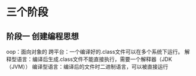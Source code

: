 # 三个阶段
## 阶段一 创建编程思想
oop：面向对象的
跨平台：一个编译好的.class文件可以在多个系统下运行。
解释型语言：编译后生成.class文件不能直接执行，需要一个解释器（JDK（JVM））
编译型语言：编译后的文件时二进制语言，可以被直接运行


<!--stackedit_data:
eyJoaXN0b3J5IjpbLTE5NTAyMDkyMzksLTM5NDIxMTQwNCwtMT
YxMTAyMjIxMiwtMjA4ODc0NjYxMl19
-->